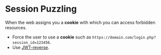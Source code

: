 # Session Puzzling
When the web assigns you a **cookie** with which you can access forbidden resources.
- Force the user to use a **cookie** such as `https://domain.com/login.php?session_id=123456`.
- Use [JWT-reverse](https://jwt.io/).